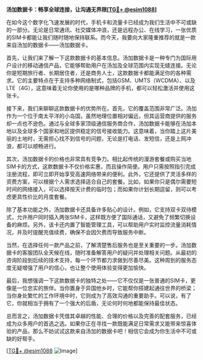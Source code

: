 **汤加数据卡：畅享全球连接，让沟通无界限[[TG💪+ @esim1088](https://t.me/s/esim1088)]**

在如今这个数字化飞速发展的时代，手机卡和流量卡已经成为我们生活中不可或缺的一部分。无论是日常通讯、社交媒体冲浪，还是远程办公、在线学习，一张优质的SIM卡都能让我们随时随地保持联系。而今天，我要向大家隆重推荐的就是一款来自汤加的数据卡——汤加数据卡。

首先，让我们来了解一下这款数据卡的基本信息。汤加数据卡是一种专门为国际用户设计的移动通信产品，它能够帮助用户在汤加及全球范围内实现无缝连接。无论你是短期旅行者、长期居住者，还是商务人士，这款数据卡都能满足你的各种需求。它的主要特点在于支持多种网络制式，包括GSM、UMTS（WCDMA）、以及LTE（4G），这意味着无论你使用的是哪种品牌的手机，都可以轻松激活并使用这张卡。

接下来，我们来聊聊这款数据卡的优势所在。首先，它的覆盖范围非常广泛。汤加作为一个位于南太平洋的小岛国，虽然地理位置相对偏远，但其运营商提供的服务却一点也不逊色。通过与全球多家顶级通信服务商合作，汤加数据卡能够在汤加本地以及全球多个国家和地区提供稳定的信号接收能力。这意味着，当你踏上这片美丽的土地时，无需担心找不到信号的问题，无论是打电话、发短信，还是上网冲浪，都可以顺畅进行。

其次，汤加数据卡的价格也非常具有竞争力。相比起传统的漫游套餐或购买当地SIM卡的方式，这款数据卡不仅价格实惠，而且操作简便。用户只需按照指引完成注册流程，即可立即开始享受高速网络带来的便利。此外，它还提供了灵活多样的资费方案，可以根据个人需求选择适合自己的套餐。比如，如果你只是偶尔需要短时间的网络接入，可以选择按天计费的临时包；而如果你计划长期逗留，则可以考虑更具性价比的月度套餐。

除了基本功能之外，汤加数据卡还具备许多贴心的设计。例如，它支持双卡双待模式，允许用户同时插入两张SIM卡，这样既方便了国际通话，又避免了频繁切换设备的麻烦。另外，该卡还内置了智能管理工具，可以帮助用户实时监控流量消耗情况，并及时提醒充值续费，确保不会因欠费而导致服务中断。

当然，在选择任何一款产品之前，了解清楚售后服务也是至关重要的一步。汤加数据卡的客服团队全天候在线，随时准备解答用户的疑问并处理相关问题。从最初的咨询阶段到后续的技术支持，每一个环节都力求做到尽善尽美。这种周到的服务态度无疑增强了用户的信心，也让整个使用体验变得更加愉快。

最后，我想强调一下这款数据卡的独特之处——它不仅仅是一张普通的SIM卡，更像是一位忠实的旅伴。当你置身于异国他乡时，它能帮你搭建起通往世界的桥梁；当你身处繁忙的工作环境中时，它则成为了高效沟通的重要助手。可以说，有了它，你就相当于拥有了一个强大的后盾，无论何时何地都能保持最佳状态。

总而言之，汤加数据卡凭借其卓越的性能、合理的价格以及完善的配套服务，已经成为众多用户的首选之选。如果你正在寻找一款既能满足日常需求又能带来惊喜体验的产品，那么不妨试试这款来自汤加的数据卡吧！相信它会成为你生活中不可或缺的好帮手。

[[TG💪+ @esim1088](https://t.me/s/esim1088) ![Image](https://i.postimg.cc/4NQfJmqS/Snipaste-2025-05-13-00-14-12.png)]